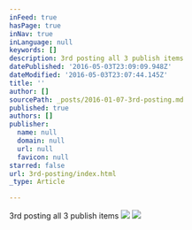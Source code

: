```yaml
---
inFeed: true
hasPage: true
inNav: true
inLanguage: null
keywords: []
description: 3rd posting all 3 publish items
datePublished: '2016-05-03T23:09:09.948Z'
dateModified: '2016-05-03T23:07:44.145Z'
title: ''
author: []
sourcePath: _posts/2016-01-07-3rd-posting.md
published: true
authors: []
publisher:
  name: null
  domain: null
  url: null
  favicon: null
starred: false
url: 3rd-posting/index.html
_type: Article

---
```

3rd posting all 3 publish items
![](https://the-grid-user-content.s3-us-west-2.amazonaws.com/ea3c121c-c90d-4082-89f6-ee4ba6bbd1e1.png)
![](https://the-grid-user-content.s3-us-west-2.amazonaws.com/be254c63-6d3a-456e-b458-d4ae811dbf20.jpg)